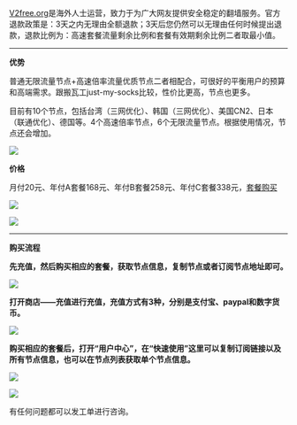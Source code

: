 [V2free.org](https://v2free.org/auth/register?code=UsUP)是海外人士运营，致力于为广大网友提供安全稳定的翻墙服务。官方退款政策是：3天之内无理由全额退款；3天后您仍然可以无理由任何时候提出退款，退款比例为：高速套餐流量剩余比例和套餐有效期剩余比例二者取最小值。

***

**优势**

普通无限流量节点+高速倍率流量优质节点二者相配合，可很好的平衡用户的预算和高端需求。跟搬瓦工just-my-socks比较，性价比更高，节点也更多。

目前有10个节点，包括台湾（三网优化）、韩国（三网优化）、美国CN2、日本（联通优化）、德国等。4个高速倍率节点，6个无限流量节点。根据使用情况，节点还会增加。

![](https://cdn.jsdelivr.net/gh/Alvin9999/pac2/v2fee/jd3.PNG)

**价格**

月付20元、年付A套餐168元、年付B套餐258元、年付C套餐338元，[套餐购买](https://v2free.org/auth/register?code=UsUP)

![](https://cdn.jsdelivr.net/gh/Alvin9999/pac2/v2fee/1.PNG)

![](https://cdn.jsdelivr.net/gh/Alvin9999/pac2/v2fee/2.PNG)


***

**购买流程**

**先充值，然后购买相应的套餐，获取节点信息，复制节点或者订阅节点地址即可。**

![](https://cdn.jsdelivr.net/gh/Alvin9999/pac2/v2fee/3.jpg)

**打开商店——充值进行充值，充值方式有3种，分别是支付宝、paypal和数字货币。**

![](https://cdn.jsdelivr.net/gh/Alvin9999/pac2/v2fee/zf2.PNG)

**购买相应的套餐后，打开“用户中心”，在“快速使用”这里可以复制订阅链接以及所有节点信息，也可以在节点列表获取单个节点信息。**

![](https://cdn.jsdelivr.net/gh/Alvin9999/pac2/v2fee/6.jpg)

![](https://cdn.jsdelivr.net/gh/Alvin9999/pac2/v2fee/8.jpg)

有任何问题都可以发工单进行咨询。